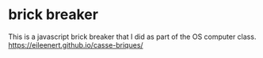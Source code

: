 # brick breaker
This is a javascript brick breaker that I did as part of the OS computer class.
<br>
 https://eileenert.github.io/casse-briques/
